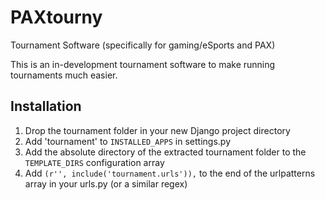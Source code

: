 PAXtourny
=========
Tournament Software (specifically for gaming/eSports and PAX)

This is an in-development tournament software to make running tournaments much easier.

Installation
------------
1. Drop the tournament folder in your new Django project directory
2. Add 'tournament' to `INSTALLED_APPS` in settings.py
3. Add the absolute directory of the extracted tournament folder to the `TEMPLATE_DIRS` configuration array
4. Add `(r'', include('tournament.urls')),` to the end of the urlpatterns array in your urls.py (or a similar regex)